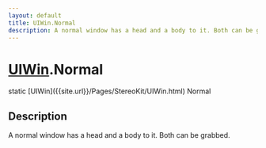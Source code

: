 ```yaml
---
layout: default
title: UIWin.Normal
description: A normal window has a head and a body to it. Both can be grabbed.
---
```

# [UIWin]({{site.url}}/Pages/StereoKit/UIWin.html).Normal

<div class='signature' markdown='1'>
static [UIWin]({{site.url}}/Pages/StereoKit/UIWin.html) Normal
</div>

## Description
A normal window has a head and a body to it. Both can be
grabbed.

